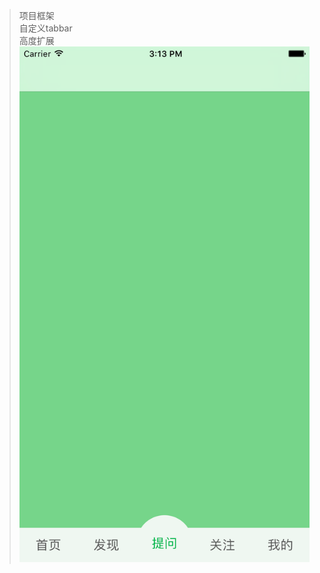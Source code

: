 >项目框架<br/>
>自定义tabbar<br/>
>高度扩展<br/>
>![image](https://github.com/LJDeveloper/LJFrame/blob/master/images/li001.png) 
